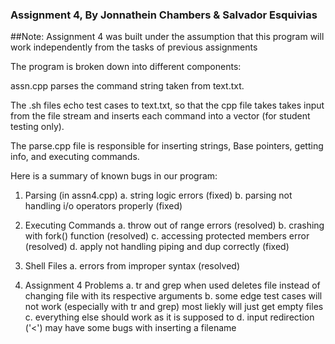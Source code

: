 ### Assignment 4, By Jonnathein Chambers & Salvador Esquivias

##Note: Assignment 4 was built under the assumption that this program will work independently from the tasks of previous assignments

The program is broken down into different components:

assn.cpp parses the command string taken from text.txt.

The .sh files echo test cases to text.txt, so that the cpp file takes takes
input from the file stream and inserts each command into a vector (for student testing only).

The parse.cpp file is responsible for inserting strings, Base pointers, getting info, and executing commands.

Here is a summary of known bugs in our program:

1. Parsing (in assn4.cpp)
  a. string logic errors (fixed)
  b. parsing not handling i/o operators properly (fixed)

2. Executing Commands
  a. throw out of range errors (resolved)
  b. crashing with fork() function (resolved)
  c. accessing protected members error (resolved)
  d. apply not handling piping and dup correctly (fixed)
  

3. Shell Files
  a. errors from improper syntax (resolved)

4. Assignment 4 Problems
  a. tr and grep when used deletes file instead of changing file with its respective arguments
  b. some edge test cases will not work (especially with tr and grep) most liekly will just get empty files
  c. everything else should work as it is supposed to
  d. input redirection ('<') may have some bugs with inserting a filename

